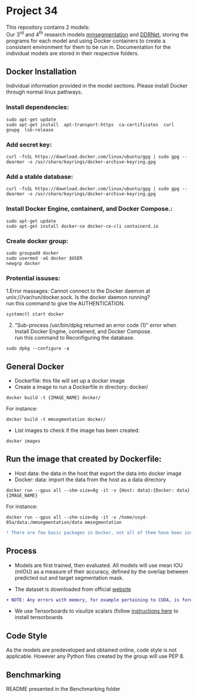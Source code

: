 # Project 34
This repository contains 2 models:  
Our 3<sup>rd</sup> and 4<sup>th</sup> research models [mmsegmentation](https://bitbucket.org/kiriyachristin/comp3888_th16_03_christin/src/master/mmsegmentation/) 
and [DDRNet](https://bitbucket.org/kiriyachristin/comp3888_th16_03_christin/src/master/m4_DDRNet/), storing the programs for 
each model and using Docker containers to create a consistent environment for them to be run in. Documentation for the individual 
models are stored in their respective folders.   

## Docker Installation
Individual information provided in the model sections. Please install Docker through normal linux pathways.

### Install dependencies:
```
sudo apt-get update
sudo apt-get install  apt-transport-https  ca-certificates  curl  gnupg  lsb-release
```
### Add secret key:
```
curl -fsSL https://download.docker.com/linux/ubuntu/gpg | sudo gpg --dearmor -o /usr/share/keyrings/docker-archive-keyring.gpg
```
### Add a stable database:
```
curl -fsSL https://download.docker.com/linux/ubuntu/gpg | sudo gpg --dearmor -o /usr/share/keyrings/docker-archive-keyring.gpg
```
### Install Docker Engine, containerd, and Docker Compose.:
```
sudo apt-get update
sudo apt-get install docker-ce docker-ce-cli containerd.io
```
### Create docker group:
```
sudo groupadd docker
sudo usermod -aG docker $USER
newgrp docker 
```
### Protential issuses:

1.Error massages: Cannot connect to the Docker daemon at unix:///var/run/docker.sock. Is the docker daemon running?  
run this command to give the AUTHENTICATION.  
```
systemctl start docker
```

2. “Sub-process /usr/bin/dpkg returned an error code (1)” error when Install Docker Engine, containerd, and Docker Compose.  
run this command to Reconfiguring the database.  
```
sudo dpkg --configure -a
```

## General Docker
- Dockerfile: this file will set up a docker image  
- Create a image to run a Dockerfile in directory: docker/  
```
docker build -t {IMAGE_NAME} docker/
```  
For instance:  
```
docker build -t mmsegmentation docker/
```  

- List images to check if the image has been created:
```
docker images
```

## Run the image that created by Dockerfile:
- Host data: the data in the host that export the data into docker image
- Docker: data: import the data from the host as a data directory

```
docker run --gpus all --shm-size=8g -it -v {Host: data}:{Docker: data} {IMAGE_NAME}
```
For instance:
```
docker run --gpus all --shm-size=8g -it -v /home/usyd-05a/data:/mmsegmentation/data mmsegmentation
```  

```diff
! There are few basic packages in Docker, not all of them have been installed. This means you may need to install some packages in the container.
```  

## Process
- Models are first trained, then evaluated. All models will use mean IOU (mIOU) as a measure of their accuracy, defined by the overlap between predicted out and target segmentation mask. 

- The dataset is downloaded from official [website](https://www.cityscapes-dataset.com/)
```diff
+ NOTE: Any errors with memory, for example pertaining to CUDA, is foremostly likely due to insufficient computing resources on the server. Please try again when there is little usage to see if the issue is resolved.
```

- We use Tensorboards to visulize scalars (follow [instructions here](https://bitbucket.org/abstractblaze/hanet/src/master/) to install tensorboards

## Code Style
As the models are predeveloped and obtained online, code style is not applicable. However any Python files created by the group will use PEP 8.

## Benchmarking

README presented in the Benchmarking folder
